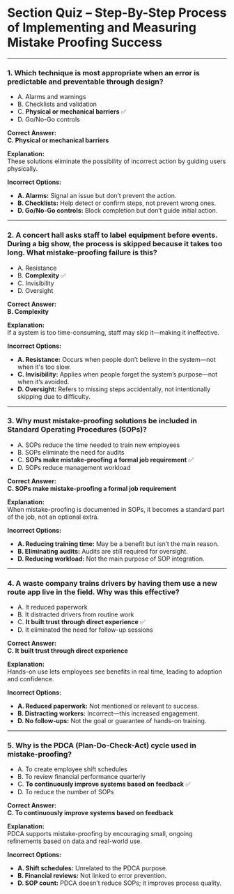 
# Section Quiz – Step-By-Step Process of Implementing and Measuring Mistake Proofing Success

---

### 1. Which technique is most appropriate when an error is predictable and preventable through design?

- A. Alarms and warnings  
- B. Checklists and validation  
- C. **Physical or mechanical barriers** ✅  
- D. Go/No-Go controls  

**Correct Answer:**  
**C. Physical or mechanical barriers**

**Explanation:**  
These solutions eliminate the possibility of incorrect action by guiding users physically.

**Incorrect Options:**  
- **A. Alarms:** Signal an issue but don’t prevent the action.  
- **B. Checklists:** Help detect or confirm steps, not prevent wrong ones.  
- **D. Go/No-Go controls:** Block completion but don’t guide initial action.

---

### 2. A concert hall asks staff to label equipment before events. During a big show, the process is skipped because it takes too long. What mistake-proofing failure is this?

- A. Resistance  
- B. **Complexity** ✅  
- C. Invisibility  
- D. Oversight  

**Correct Answer:**  
**B. Complexity**

**Explanation:**  
If a system is too time-consuming, staff may skip it—making it ineffective.

**Incorrect Options:**  
- **A. Resistance:** Occurs when people don’t believe in the system—not when it's too slow.  
- **C. Invisibility:** Applies when people forget the system’s purpose—not when it’s avoided.  
- **D. Oversight:** Refers to missing steps accidentally, not intentionally skipping due to difficulty.

---

### 3. Why must mistake-proofing solutions be included in Standard Operating Procedures (SOPs)?

- A. SOPs reduce the time needed to train new employees  
- B. SOPs eliminate the need for audits  
- C. **SOPs make mistake-proofing a formal job requirement** ✅  
- D. SOPs reduce management workload  

**Correct Answer:**  
**C. SOPs make mistake-proofing a formal job requirement**

**Explanation:**  
When mistake-proofing is documented in SOPs, it becomes a standard part of the job, not an optional extra.

**Incorrect Options:**  
- **A. Reducing training time:** May be a benefit but isn’t the main reason.  
- **B. Eliminating audits:** Audits are still required for oversight.  
- **D. Reducing workload:** Not the main purpose of SOP integration.

---

### 4. A waste company trains drivers by having them use a new route app live in the field. Why was this effective?

- A. It reduced paperwork  
- B. It distracted drivers from routine work  
- C. **It built trust through direct experience** ✅  
- D. It eliminated the need for follow-up sessions  

**Correct Answer:**  
**C. It built trust through direct experience**

**Explanation:**  
Hands-on use lets employees see benefits in real time, leading to adoption and confidence.

**Incorrect Options:**  
- **A. Reduced paperwork:** Not mentioned or relevant to success.  
- **B. Distracting workers:** Incorrect—this increased engagement.  
- **D. No follow-ups:** Not the goal or guarantee of hands-on training.

---

### 5. Why is the PDCA (Plan-Do-Check-Act) cycle used in mistake-proofing?

- A. To create employee shift schedules  
- B. To review financial performance quarterly  
- C. **To continuously improve systems based on feedback** ✅  
- D. To reduce the number of SOPs  

**Correct Answer:**  
**C. To continuously improve systems based on feedback**

**Explanation:**  
PDCA supports mistake-proofing by encouraging small, ongoing refinements based on data and real-world use.

**Incorrect Options:**  
- **A. Shift schedules:** Unrelated to the PDCA purpose.  
- **B. Financial reviews:** Not linked to error prevention.  
- **D. SOP count:** PDCA doesn’t reduce SOPs; it improves process quality.
